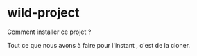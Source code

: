 # wild-project

Comment installer ce projet ?

Tout ce que nous avons à faire pour l'instant , c'est de la cloner.

